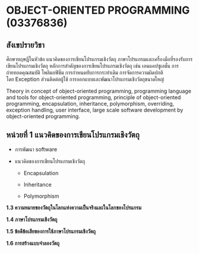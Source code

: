 # OBJECT-ORIENTED PROGRAMMING  (03376836)


## สังเขปรายวิชา

ศึกษาทฤษฎีในหัวข้อ แนวคิดของการเขียนโปรแกรมเชิงวัตถุ ภาษาโปรแกรมและเครื่องมือที่รองรับการเขียนโปรแกรมเชิงวัตถุ หลักการสำคัญของการเขียนโปรแกรมเชิงวัตถุ เช่น เอนแคปซูเลชั่น การถ่ายทอดคุณสมบัติ โพลิมอฟิซึม การกำหนดทับการกระทำเดิม การจัดการความผิดปกติโดย Exception ส่วนติดต่อผู้ใช้ การออกแบบและพัฒนาโปรแกรมเชิงวัตถุขนาดใหญ่

Theory in concept of object-oriented programming, programming language and tools for object-oriented programming, principle of object-oriented programming, encapsulation, inheritance, polymorphism, overriding, exception handling, user interface, large scale software development by object-oriented programming.


## หน่วยที่ 1 แนวคิดของการเขียนโปรแกรมเชิงวัตถุ


- การพัฒนา software
- แนวคิดของการเขียนโปรแกรมเชิงวัตถุ

  * Encapsulation

  * Inheritance

  * Polymorphism

__1.3 ความหมายของวัตถุในโลกแห่งความเป็นจริงและในโลกของโปรแกรม__

__1.4 ภาษาโปรแกรมเชิงวัตถุ__

__1.5 ข้อดีข้อเสียของการใช้ภาษาโปรแกรมเชิงวัตถุ__

__1.6 การสร้างแบบจำลองวัตถุ__

